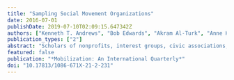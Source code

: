 ```yaml
---
title: "Sampling Social Movement Organizations"
date: 2016-07-01
publishDate: 2019-07-10T02:09:15.647342Z
authors: ["Kenneth T. Andrews", "Bob Edwards", "Akram Al-Turk", "Anne Kristen Hunter"]
publication_types: ["2"]
abstract: "Scholars of nonprofits, interest groups, civic associations, and social movement organizations employ samples of organizations derived from directories or other available listings. In most cases, we are unable to evaluate the representativeness of these samples. Using data on the population of environmental organizations in North Carolina, we assess the methodological strengths and weaknesses of widely used strategies. We find that reliance on any single source yields bias on theoretically important characteristics of organizations. We show that scholars can reduce bias significantly by combining sources, creating what we call a ``peak list'' compiled from different types of sources. Compared to any single source, our peak list differed less from the population on the thirty-one organizational characteristics including geographical coverage, issues, discursive frames, targets, and organizational demographics such as age, organizational form, and resources. From these analyses, we offer methodological recommendations for making better-informed decisions for constructing representative organizational samples."
featured: false
publication: "*Mobilization: An International Quarterly*"
doi: "10.17813/1086-671X-21-2-231"
---
```


